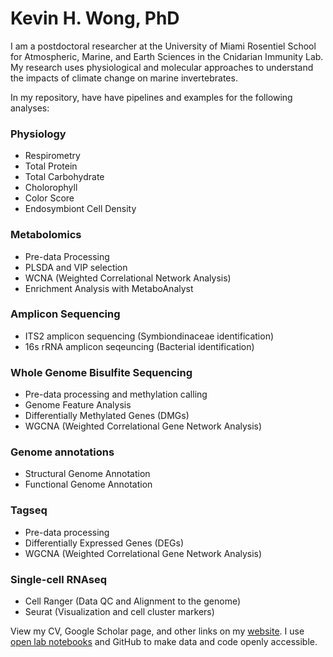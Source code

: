 # Kevin H. Wong, PhD

I am a postdoctoral researcher at the University of Miami Rosentiel School for Atmospheric, Marine, and Earth Sciences in the Cnidarian Immunity Lab. My research uses physiological and molecular approaches to understand the impacts of climate change on marine invertebrates. 

In my repository, have have pipelines and examples for the following analyses:

### Physiology
* Respirometry
* Total Protein
* Total Carbohydrate
* Cholorophyll
* Color Score
* Endosymbiont Cell Density

### Metabolomics
* Pre-data Processing
* PLSDA and VIP selection
* WCNA (Weighted Correlational Network Analysis)
* Enrichment Analysis with MetaboAnalyst

### Amplicon Sequencing
* ITS2 amplicon sequencing (Symbiondinaceae identification)
* 16s rRNA amplicon seqeuncing (Bacterial identification)

### Whole Genome Bisulfite Sequencing
* Pre-data processing and methylation calling
* Genome Feature Analysis
* Differentially Methylated Genes (DMGs)
* WGCNA (Weighted Correlational Gene Network Analysis)

### Genome annotations
* Structural Genome Annotation
* Functional Genome Annotation

### Tagseq
* Pre-data processing 
* Differentially Expressed Genes (DEGs)
* WGCNA (Weighted Correlational Gene Network Analysis)

### Single-cell RNAseq
* Cell Ranger (Data QC and Alignment to the genome)
* Seurat (Visualization and cell cluster markers)

View my CV, Google Scholar page, and other links on my [website](https://sites.google.com/view/kevin-h-wong/home/). I use [open lab notebooks](https://kevinhwong1.github.io/KevinHWong_Notebook/) and GitHub to make data and code openly accessible. 

